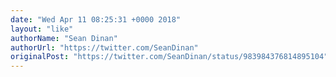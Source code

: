 ```yaml
---
date: "Wed Apr 11 08:25:31 +0000 2018"
layout: "like"
authorName: "Sean Dinan"
authorUrl: "https://twitter.com/SeanDinan"
originalPost: "https://twitter.com/SeanDinan/status/983984376814895104"
---
```

